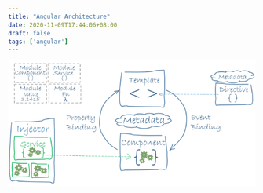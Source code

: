 ```yaml
---
title: "Angular Architecture"
date: 2020-11-09T17:44:06+08:00
draft: false
tags: ['angular']
---
```



![overview2](/images/overview2.png)